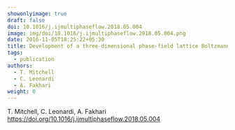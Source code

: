 ```yaml
---
showonlyimage: true
draft: false
doi: 10.1016/j.ijmultiphaseflow.2018.05.004
image: img/doi/10.1016/j.ijmultiphaseflow.2018.05.004.png
date: 2016-11-05T18:25:22+05:30
title: Development of a three-dimensional phase-field lattice Boltzmann method for the study of immiscible fluids at high density ratios
tags:
  - publication
authors:
  - T. Mitchell
  - C. Leonardi
  - A. Fakhari
weight: 0
---
```


T. Mitchell, C. Leonardi, A. Fakhari
https://doi.org/10.1016/j.ijmultiphaseflow.2018.05.004

